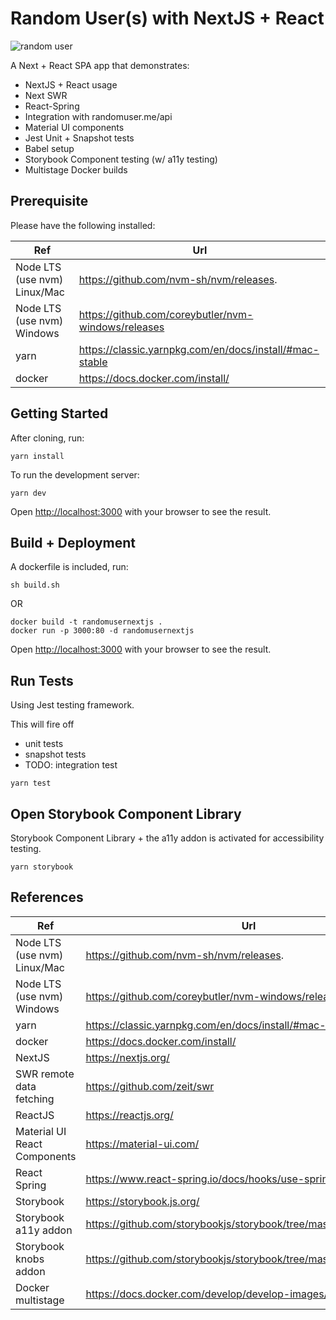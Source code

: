 # Random User(s) with NextJS + React

![random user](docs/img/rndusr-nextjs.gif)

A Next + React SPA app that demonstrates:

- NextJS + React usage
- Next SWR
- React-Spring
- Integration with randomuser.me/api
- Material UI components
- Jest Unit + Snapshot tests
- Babel setup
- Storybook Component testing (w/ a11y testing)
- Multistage Docker builds

## Prerequisite

Please have the following installed:

| Ref                          | Url                                                     |
| ---------------------------- | ------------------------------------------------------- |
| Node LTS (use nvm) Linux/Mac | https://github.com/nvm-sh/nvm/releases.                 |
| Node LTS (use nvm) Windows   | https://github.com/coreybutler/nvm-windows/releases     |
| yarn                         | https://classic.yarnpkg.com/en/docs/install/#mac-stable |
| docker                       | https://docs.docker.com/install/                        |

## Getting Started

After cloning, run:

```
yarn install
```

To run the development server:

```
yarn dev
```

Open [http://localhost:3000](http://localhost:3000) with your browser to see the result.

## Build + Deployment

A dockerfile is included, run:

```
sh build.sh
```

OR

```
docker build -t randomusernextjs .
docker run -p 3000:80 -d randomusernextjs
```

Open [http://localhost:3000](http://localhost:3000) with your browser to see the result.

## Run Tests

Using Jest testing framework.

This will fire off

- unit tests
- snapshot tests
- TODO: integration test

```
yarn test
```

## Open Storybook Component Library

Storybook Component Library + the a11y addon is activated for accessibility testing.

```
yarn storybook
```

## References

| Ref                          | Url                                                               |
| ---------------------------- | ----------------------------------------------------------------- |
| Node LTS (use nvm) Linux/Mac | https://github.com/nvm-sh/nvm/releases.                           |
| Node LTS (use nvm) Windows   | https://github.com/coreybutler/nvm-windows/releases               |
| yarn                         | https://classic.yarnpkg.com/en/docs/install/#mac-stable           |
| docker                       | https://docs.docker.com/install/                                  |
| NextJS                       | https://nextjs.org/                                               |
| SWR remote data fetching     | https://github.com/zeit/swr                                       |
| ReactJS                      | https://reactjs.org/                                              |
| Material UI React Components | https://material-ui.com/                                          |
| React Spring                 | https://www.react-spring.io/docs/hooks/use-spring                 |
| Storybook                    | https://storybook.js.org/                                         |
| Storybook a11y addon         | https://github.com/storybookjs/storybook/tree/master/addons/a11y  |
| Storybook knobs addon        | https://github.com/storybookjs/storybook/tree/master/addons/knobs |
| Docker multistage            | https://docs.docker.com/develop/develop-images/multistage-build/  |
